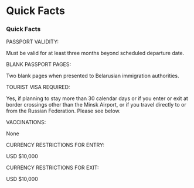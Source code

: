 # Quick Facts

### Quick Facts

PASSPORT VALIDITY:

Must be valid for at least three months beyond scheduled departure date.

BLANK PASSPORT PAGES:

Two blank pages when presented to Belarusian immigration authorities.

TOURIST VISA REQUIRED:

Yes, if planning to stay more than 30 calendar days or if you enter or exit at border crossings other than the Minsk Airport, or if you travel directly to or from the Russian Federation. Please see below.

VACCINATIONS:

None

CURRENCY RESTRICTIONS FOR ENTRY:

USD $10,000

CURRENCY RESTRICTIONS FOR EXIT:

USD $10,000